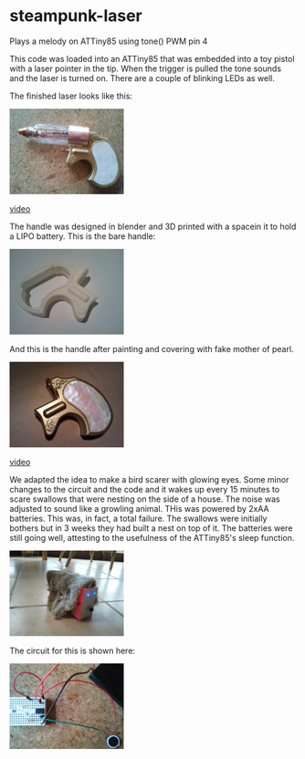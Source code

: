 # steampunk-laser
Plays a melody on ATTiny85 using tone() PWM pin 4

This code was loaded into an ATTiny85 that was embedded into a toy pistol with a laser pointer in the tip. When the trigger is pulled the tone sounds and the laser is turned on. There are a couple of blinking LEDs as well.

The finished laser looks like this:

<img src="Finished.jpg" alt="Finished" style="width: 200px;"/>

[video](https://youtu.be/AGKMF4kWh64)

The handle was designed in blender and 3D printed with a spacein it to hold a LIPO battery.
This is the bare handle:

<img src="Laser1.jpg" alt="Finished" style="width: 200px;"/>

And this is the handle after painting and covering with fake mother of pearl.

<img src="Laser2.jpg" alt="Finished" style="width: 200px;"/>

[video](https://youtu.be/AGKMF4kWh64)

We adapted the idea to make a bird scarer with glowing eyes. Some minor changes to the circuit and the code and it wakes up every 15 minutes to scare swallows that were nesting on the side of a house. The noise was adjusted to sound like a growling animal. THis was powered by 2xAA batteries.
This was, in fact, a total failure. The swallows were initially bothers but in 3 weeks they had built a nest on top of it. The batteries were still going well, attesting to the usefulness of the ATTiny85's sleep function.

<img src="FakeRat.jpg" alt="Finished" style="width: 200px;"/>

The circuit for this is shown here:

<img src="FakeRatCircuit.jpg" alt="Finished" style="width: 200px;"/>








